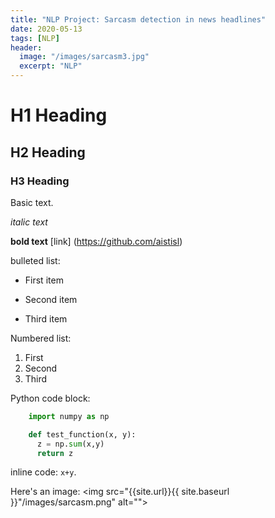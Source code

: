 ```yaml
---
title: "NLP Project: Sarcasm detection in news headlines"
date: 2020-05-13
tags: [NLP]
header:
  image: "/images/sarcasm3.jpg"
  excerpt: "NLP"
---
```


# H1 Heading
## H2 Heading
### H3 Heading

Basic text.

*italic text*

**bold text**
[link] (https://github.com/aistisl)

bulleted list:
* First item
+ Second item
- Third item

Numbered list:
1. First
2. Second
3. Third

Python code block:
```python
    import numpy as np

    def test_function(x, y):
      z = np.sum(x,y)
      return z
```

inline code: `x+y`.

Here's an image: 
<img src="{{site.url}}{{ site.baseurl }}"/images/sarcasm.png" alt="">
